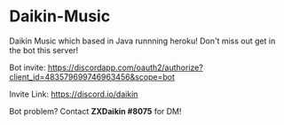 # Daikin-Music
Daikin Music which based in Java runnning heroku! Don't miss out get in the bot this server!

Bot invite:
https://discordapp.com/oauth2/authorize?client_id=483579699746963456&scope=bot

Invite Link:
https://discord.io/daikin

Bot problem? Contact **ZXDaikin #8075** for DM!

